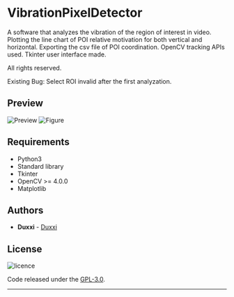 # VibrationPixelDetector
A software that analyzes the vibration of the region of interest in video.
Plotting the line chart of POI relative motivation for both vertical and horizontal.
Exporting the csv file of POI coordination.
OpenCV tracking APIs used. 
Tkinter user interface made.

All rights reserved.

Existing Bug: Select ROI invalid after the first analyzation.

## Preview
![Preview](https://user-images.githubusercontent.com/13906239/65016991-78a41480-d8da-11e9-9339-ee78f87d32e7.JPG)
![Figure](https://user-images.githubusercontent.com/13906239/65016939-57dbbf00-d8da-11e9-98b3-ba790a3fe213.png)

## Requirements
* Python3
* Standard library
* Tkinter
* OpenCV >= 4.0.0
* Matplotlib

## Authors
* **Duxxi** - [Duxxi](https://github.com/sjhhh3)

## License
![licence](https://img.shields.io/badge/license-GPL%20(%3E%3D%202)-blue.svg)

Code released under the [GPL-3.0](https://opensource.org/licenses/GPL-3.0).

---
